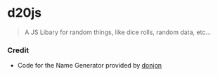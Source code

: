 # d20js
> A JS Libary for random things, like dice rolls, random data, etc...

### Credit
 
* Code for the Name Generator provided by [donjon](https://donjon.bin.sh/code/name/)
